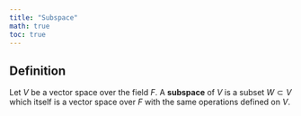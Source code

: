 ```yaml
---
title: "Subspace"
math: true
toc: true
---
```


## Definition
Let $V$ be a vector space over the field $F$. A **subspace** of $V$ is a subset $W \subset V$ which itself is a vector space over $F$ with the same operations defined on $V$.